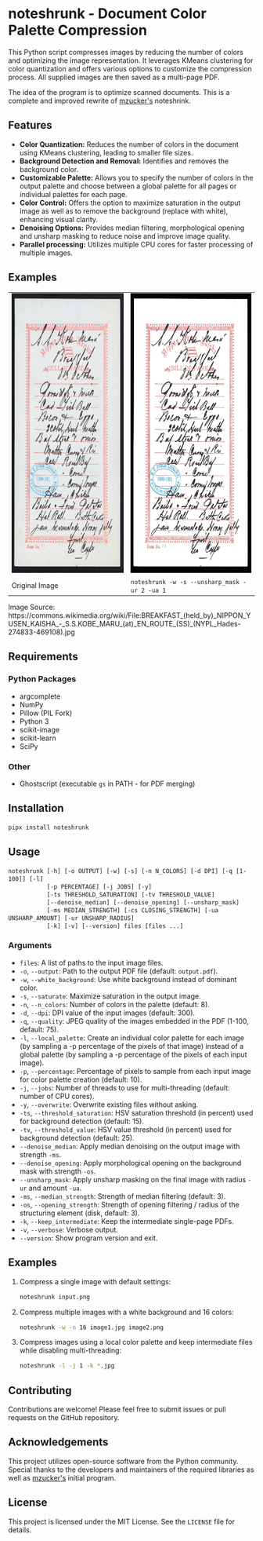 # noteshrunk - Document Color Palette Compression

This Python script compresses images by reducing the number of colors and optimizing the image representation.
It leverages KMeans clustering for color quantization and offers various options to customize the compression process.
All supplied images are then saved as a multi-page PDF.

The idea of the program is to optimize scanned documents.
This is a complete and improved rewrite of [mzucker's](https://github.com/mzucker/noteshrink) noteshrink.

## Features

* **Color Quantization:** Reduces the number of colors in the document using KMeans clustering, leading to smaller file sizes.
* **Background Detection and Removal:** Identifies and removes the background color.
* **Customizable Palette:** Allows you to specify the number of colors in the output palette and choose between a global palette for all pages or individual palettes for each page.
* **Color Control:** Offers the option to maximize saturation in the output image as well as to remove the background (replace with white), enhancing visual clarity.
* **Denoising Options:** Provides median filtering, morphological opening and unsharp masking to reduce noise and improve image quality.
* **Parallel processing:** Utilizes multiple CPU cores for faster processing of multiple images.

## Examples

<table>
  <tr>
    <td><img src="examples/example_1-orig.jpg" alt="Original Image" width="400" height="570"/></td>
    <td><img src="examples/example_1-ns.jpg" alt="Processed Image" width="400" height="570"/></td>
  </tr>
  <tr>
    <td>Original Image</td>
    <td><code>noteshrunk -w -s --unsharp_mask -ur 2 -ua 1</code></td>
  </tr>
</table>
Image Source: https://commons.wikimedia.org/wiki/File:BREAKFAST_(held_by)_NIPPON_YUSEN_KAISHA_-_S.S.KOBE_MARU_(at)_EN_ROUTE_(SS)_(NYPL_Hades-274833-469108).jpg

## Requirements

### Python Packages

- argcomplete
- NumPy
- Pillow (PIL Fork)
- Python 3
- scikit-image
- scikit-learn
- SciPy

### Other

- Ghostscript (executable `gs` in PATH - for PDF merging)

## Installation

```bash
pipx install noteshrunk
```

## Usage

```
noteshrunk [-h] [-o OUTPUT] [-w] [-s] [-n N_COLORS] [-d DPI] [-q [1-100]] [-l]
           [-p PERCENTAGE] [-j JOBS] [-y]
           [-ts THRESHOLD_SATURATION] [-tv THRESHOLD_VALUE]
           [--denoise_median] [--denoise_opening] [--unsharp_mask]
           [-ms MEDIAN_STRENGTH] [-cs CLOSING_STRENGTH] [-ua UNSHARP_AMOUNT] [-ur UNSHARP_RADIUS]
           [-k] [-v] [--version] files [files ...]
```

### Arguments

* `files`: A list of paths to the input image files.
* `-o`, `--output`: Path to the output PDF file (default: `output.pdf`).
* `-w`, `--white_background`: Use white background instead of dominant color.
* `-s`, `--saturate`: Maximize saturation in the output image.
* `-n`, `--n_colors`: Number of colors in the palette (default: 8).
* `-d`, `--dpi`: DPI value of the input images (default: 300).
* `-q`, `--quality`: JPEG quality of the images embedded in the PDF (1-100, default: 75).
* `-l`, `--local_palette`: Create an individual color palette for each image (by sampling a -p percentage of the pixels of that image) instead of a global palette (by sampling a -p percentage of the pixels of each input image).
* `-p`, `--percentage`: Percentage of pixels to sample from each input image for color palette creation (default: 10).
* `-j`, `--jobs`: Number of threads to use for multi-threading (default: number of CPU cores).
* `-y`, `--overwrite`: Overwrite existing files without asking.
* `-ts`, `--threshold_saturation`: HSV saturation threshold (in percent) used for background detection (default: 15).
* `-tv`, `--threshold_value`: HSV value threshold (in percent) used for background detection (default: 25).
* `--denoise_median`: Apply median denoising on the output image with strength `-ms`.
* `--denoise_opening`: Apply morphological opening on the background mask with strength `-os`.
* `--unsharp_mask`: Apply unsharp masking on the final image with radius `-ur` and amount `-ua`.
* `-ms`, `--median_strength`: Strength of median filtering (default: 3).
* `-os`, `--opening_strength`: Strength of opening filtering / radius of the structuring element (disk, default: 3).
* `-k`, `--keep_intermediate`: Keep the intermediate single-page PDFs.
* `-v`, `--verbose`: Verbose output.
* `--version`: Show program version and exit.

## Examples

1.  Compress a single image with default settings:

    ```bash
    noteshrunk input.png
    ```

2.  Compress multiple images with a white background and 16 colors:

    ```bash
    noteshrunk -w -n 16 image1.jpg image2.png
    ```

3.  Compress images using a local color palette and keep intermediate files while disabling multi-threading:
    ```bash
    noteshrunk -l -j 1 -k *.jpg
    ```

## Contributing

Contributions are welcome! Please feel free to submit issues or pull requests on the GitHub repository.

## Acknowledgements

This project utilizes open-source software from the Python community.
Special thanks to the developers and maintainers of the required libraries as well as [mzucker's](https://github.com/mzucker/noteshrink) initial program.

## License

This project is licensed under the MIT License. See the `LICENSE` file for details.
